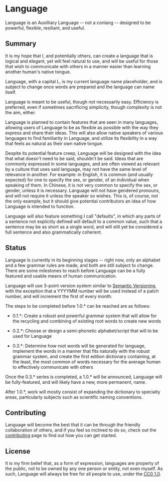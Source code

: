 Language
========

Language is an Auxilliary Language -- not a conlang -- designed to be powerful, flexible, resiliant, and useful.

Summary
-------

It is my hope that I, and potentially others, can create a language that is logical and elegant, yet will feel natural to use, and will be useful for those that wish to communicate with others in a manner easier than learning another human's native tongue.  

Language, with a capital L, is my current language name placeholder, and is subject to change once words are prepared and the language can name itself.

Language is meant to be useful, though not necessarily easy. Efficiency is preferred, even if sometimes sacrificing simplicity, though complexity is not the aim, either.

Language is planned to contain features that are seen in many languages, allowing users of Language to be as flexible as possible with the way they express and share their ideas. This will also allow native speakers of various languages to find familiarity in Language, and utilize its flexibility in a way that feels as natural as their own native tongue.

Despite its potential feature creep, Language will be designed with the idea that what doesn't need to be said, shouldn't be said. Ideas that are commonly expressed in some languages, and are often viewed as relevant by a culture that uses said language, may not have the same level of relevance in another. For example: in English, it is common (and usually expected) for one to specify the sex, or gender, of an individual when speaking of them. In Chinese, it is not very common to specify the sex, or gender, unless it is necessary. Language will not have gendered pronouns, and will not require it unless the speaker so wishes. This is, of course, not the only example, but it should give potential contributors an idea of how Language is intended to function.

Language will also feature something I call "defaults", in which any parts of a sentence not explicitly defined will default to a common value, such that a sentence may be as short as a single word, and will still yet be considered a full sentence and also grammatically coherent.

Status
------

Language is currently in its beginning stages -- right now, only an alphabet and a few grammar rules are made, and both are still subject to change. There are some milestones to reach before Language can be a fully featured and usable means of human communication.

Language will use 3-point version system similar to [Semantic Versioning](https://semver.org/), with the exception that a YYYYMM number will be used instead of a patch number, and will increment the first of every month.

The steps to be completed before 1.0.* can be reached are as follows:

* 0.1.*: Create a robust and powerful grammar system that will allow for the recycling and combining of existing root words to create new words

* 0.2.*: Choose or design a semi-phonetic alphabet/script that will to be used for Language

* 0.3.*: Determine how root words will be generated for language, implement the words in a manner that fits naturally with the robust grammar system, and create the first edition dictionary containing, at the least, the most common of words necessary for the average human to effectively communicate with others

Once the 0.3.* series is completed, a 1.0.* will be announced, Language will be fully-featured, and will likely have a new, more permanent, name.

After 1.0.*, work will mostly consist of expanding the dictionary to specialty areas, particularly subjects such as scientific naming conventions.

Contributing
------------

Language will become the best that it can be through the friendly collaboration of others, and if you feel so inclined to do so, check out the [contributing](https://github.com/drakovyrn/Language/blob/master/CONTRIBUTING.md) page to find out how you can get started.

License
-------

It is my firm belief that, as a form of expression, languages are property of the public, not to be owned by any one person or entity, not even myself. As such, Language will always be free for all people to use, under the [CC0 1.0](https://github.com/drakovyrn/Language/blob/master/LICENSE.txt).
